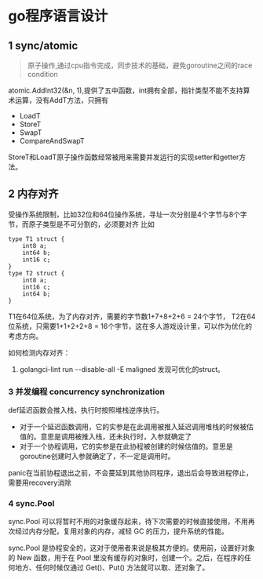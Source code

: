 # go程序语言设计

## 1 sync/atomic
>原子操作,通过cpu指令完成，同步技术的基础，避免goroutine之间的race condition

atomic.AddInt32(&n, 1),提供了五中函数，int拥有全部，指针类型不能不支持算术运算，没有AddT方法，只拥有

* LoadT
* StoreT
* SwapT
* CompareAndSwapT


StoreT和LoadT原子操作函数经常被用来需要并发运行的实现setter和getter方法。


## 2 内存对齐

受操作系统限制，比如32位和64位操作系统，寻址一次分别是4个字节与8个字节，而原子类型是不可分割的，必须要对齐
比如
```
type T1 struct {
    int8 a;
    int64 b;
    int16 c; 
}
type T2 struct {
    int8 a;
    int16 c; 
    int64 b;
}
```

T1在64位系统，为了内存对齐，需要的字节数1+7+8+2+6 = 24个字节，
T2在64位系统，只需要1+1+2+2+8 = 16个字节，这在多人游戏设计里，可以作为优化的考虑方向。

如何检测内存对齐：

1. golangci-lint run --disable-all -E maligned 发现可优化的struct。

### 3 并发编程 concurrency synchronization

def延迟函数会推入栈，执行时按照堆栈逆序执行。

* 对于一个延迟函数调用，它的实参是在此调用被推入延迟调用堆栈的时候被估值的。意思是调用被推入栈，还未执行时，入参就确定了
* 对于一个协程调用，它的实参是在此协程被创建的时候估值的。意思是goroutine创建时入参就确定了，不一定是调用时。

panic在当前协程退出之前，不会蔓延到其他协同程序，退出后会导致进程停止，需要用recovery消除

### 4 sync.Pool

sync.Pool 可以将暂时不用的对象缓存起来，待下次需要的时候直接使用，不用再次经过内存分配，复用对象的内存，减轻 GC 的压力，提升系统的性能。

sync.Pool 是协程安全的，这对于使用者来说是极其方便的。使用前，设置好对象的 New 函数，用于在 Pool 里没有缓存的对象时，创建一个。之后，在程序的任何地方、任何时候仅通过 Get()、Put() 方法就可以取、还对象了。

